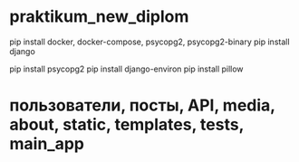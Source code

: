 # praktikum_new_diplom
pip install docker, docker-compose, psycopg2, psycopg2-binary
pip install django


<!-- Если у вас macOS или Windows, загрузите PostgreSQL с сайта https://www.postgresql.org/download/ и установите.
Также потребуется адаптер PostgreSQL под названием Psycopg2 для Python. Эта команда установит его: -->
pip install psycopg2
pip install django-environ 
pip install pillow




# пользователи, посты, API, media, about, static, templates, tests, main_app